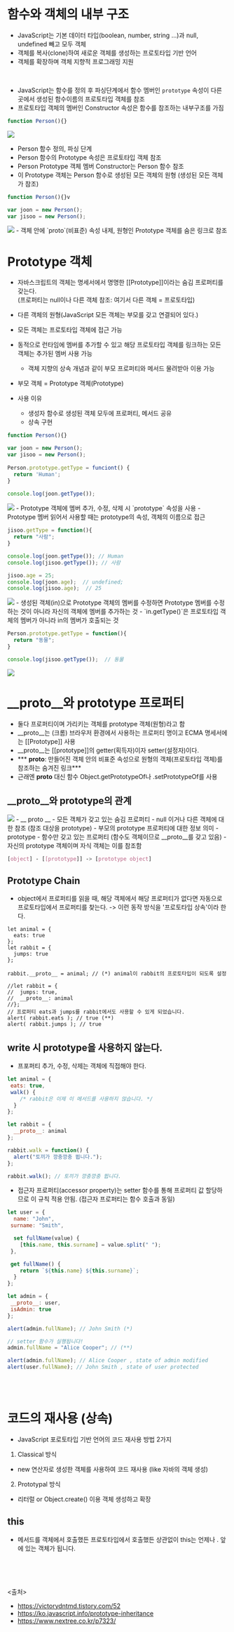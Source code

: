 # 함수와 객체의 내부 구조
- JavaScript는 기본 데이터 타입(boolean, number, string ...)과 null, undefined 빼고 모두 객체
- 객체를 복사(clone)하여 새로운 객체를 생성하는 프로토타입 기반 언어
- 객체를 확장하며 객체 지향적 프로그래밍 지원
<br>

- JavaScript는 함수를 정의 후 파싱단계에서 함수 멤버인 `prototype` 속성이 다른 곳에서 생성된 함수이름의 프로토타입 객체를 참조
- 프로토타입 객체의 멤버인 Constructor 속성은 함수를 참조하는 내부구조를 가짐
```javascript
function Person(){}
```
<img src="https://github.com/in3166/TIL/blob/main/JavaScript/img/prototype1.png" /> 

- Person 함수 정의, 파싱 단계
- Person 함수의 Prototype 속성은 프로토타입 객체 참조
- Person Prototype 객체 멤버 Constructor는 Person 함수 참조
- 이 Prototype 객체는 Person 함수로 생성된 모든 객체의 원형 (생성된 모든 객체가 참조)


```javascript
function Person(){}v

var joon = new Person();
var jisoo = new Person();
```
<img src="https://github.com/in3166/TIL/blob/main/JavaScript/img/prototype2.png" />
- 객체 안에 `proto`(비표준) 속성 내제, 원형인 Prototype 객체를 숨은 링크로 참조

# Prototype 객체
- 자바스크립트의 객체는 명세서에서 명명한 [[Prototype]]이라는 숨김 프로퍼티를 갖는다. <br> (프로퍼티는 null이나 다른 객체 참조: 여기서 다른 객체 = 프로토타입)
- 다른 객체의 원형(JavaScript 모든 객체는 부모를 갖고 연결되어 있다.)
- 모든 객체는 프로토타입 객체에 접근 가능
- 동적으로 런타임에 멤버를 추가할 수 있고 해당 프로토타입 객체를 링크하는 모든 객체는 추가된 멤버 사용 가능
  - 객체 지향의 상속 개념과 같이 부모 프로퍼티와 메서드 물려받아 이용 가능
- 부모 객체 = Prototype 객체(Prototype)

- 사용 이유
  - 생성자 함수로 생성된 객체 모두에 프로퍼티, 메서드 공유
  - 상속 구현

```javascript
function Person(){}

var joon = new Person();
var jisoo = new Person();
  
Person.prototype.getType = funciont() {
  return 'Human';
}
  
console.log(joon.getType());
```
<img src="https://github.com/in3166/TIL/blob/main/JavaScript/img/prototype3.png" />
- Prototype 객체에 멤버 추가, 수정, 삭제 시 `prototype` 속성을 사용
- Prototype 멤버 읽어서 사용할 때는 prototype의 속성, 객체의 이름으로 접근 

<br>

```javascript
jisoo.getType = function(){
  return "사람";
}

console.log(joon.getType()); // Human
console.log(jisoo.getType()); // 사람

jisoo.age = 25;
console.log(joon.age);  // undefined;
console.log(jisoo.age);  // 25
```
<img src="https://github.com/in3166/TIL/blob/main/JavaScript/img/prototype4.png" />
- 생성된 객체(in)으로 Prototype 객체의 멤버를 수정하면 Prototype 멤버를 수정하는 것이 아니라 자신의 객체에 멤버를 추가하는 것
- `in.getType()`은 프로토타입 객체의 멤버가 아니라 in의 멤버가 호출되는 것

<br>

```javascript
Person.prototype.getType = function(){
  return "동물";
}

console.log(jisoo.getType());  // 동물
```
<img src="https://github.com/in3166/TIL/blob/main/JavaScript/img/prototype5.png" />


 # __proto__와 prototype 프로퍼티
 - 둘다 프로퍼티이며 가리키는 객체를 prototype 객체(원형)라고 함
 - __proto__는 (크롬) 브라우저 환경에서 사용하는 프로퍼티 명이고 ECMA 명세서에는 [[Prototype]] 사용
 - __proto__는 [[prototype]]의 getter(획득자)이자 setter(설정자)이다.
 - *** __proto__: 만들어진 객체 안의 비표준 속성으로 원형의 객체(프로토타입 객체)를 참조하는 숨겨진 링크***
 - 근래엔 __proto__ 대신 함수 Object.getPrototypeOf나 .setPrototypeOf를 사용
 
 ## __proto__와 prototype의 관계
 <img src="https://github.com/in3166/TIL/blob/main/JavaScript/img/prototype6.png" />
   - __ proto __
     - 모든 객체가 갖고 있는 숨김 프로퍼티
     - null 이거나 다른 객체에 대한 참조 (참조 대상을 prototype)
     - 부모의 prototype 프로퍼티에 대한 정보 의미
   - prototype
     - 함수만 갖고 있는 프로퍼티 (함수도 객체이므로 __proto__를 갖고 있음)
     - 자신의 prototype 객체이며 자식 객체는 이를 참조함
  
  ``` css
  [object] - [[prototype]] -> [prototype object]
  ```


  ## Prototype Chain
  - object에서 프로퍼티를 읽을 때, 해당 객체에서 해당 프로퍼티가 없다면 자동으로 프로토타입에서 프로퍼티를 찾는다. -> 이런 동작 방식을 '프로토타입 상속'이라 한다.
```javscript
let animal = {
  eats: true
};
let rabbit = {
  jumps: true
};

rabbit.__proto__ = animal; // (*) animal이 rabbit의 프로토타입이 되도록 설정

//let rabbit = {
//  jumps: true,
//  __proto__: animal
//};
// 프로퍼티 eats과 jumps를 rabbit에서도 사용할 수 있게 되었습니다.
alert( rabbit.eats ); // true (**)
alert( rabbit.jumps ); // true
```
  
  ## write 시 prototype을 사용하지 않는다.
  - 프포퍼티 추가, 수정, 삭제는 객체에 직접해야 한다.
  ```javascript
  let animal = {
   eats: true,
   walk() {
      /* rabbit은 이제 이 메서드를 사용하지 않습니다. */
    }
  };

  let rabbit = {
    __proto__: animal
  };

  rabbit.walk = function() {
    alert("토끼가 깡충깡충 뜁니다.");
  };

  rabbit.walk(); // 토끼가 깡충깡충 뜁니다.
  ```

  - 접근자 프로퍼티(accessor property)는 setter 함수를 통해 프로퍼티 값 할당하므로 이 규칙 적용 안됨. (접근자 프로퍼티는 함수 호출과 동일)
  ```javascript
  let user = {
    name: "John",
   surname: "Smith",

    set fullName(value) {
      [this.name, this.surname] = value.split(" ");
   },

   get fullName() {
      return `${this.name} ${this.surname}`;
    }
  };

  let admin = {
   __proto__: user,
   isAdmin: true
  };

  alert(admin.fullName); // John Smith (*)

  // setter 함수가 실행됩니다!
  admin.fullName = "Alice Cooper"; // (**)

  alert(admin.fullName); // Alice Cooper , state of admin modified
  alert(user.fullName); // John Smith , state of user protected
  ```

<br><br>

# 코드의 재사용 (상속)
- JavaScript 포로토타입 기반 언어의 코드 재사용 방법 2가지
1. Classical 방식
- new 연산자로 생성한 객체를 사용하여 코드 재사용 (like 자바의 객체 생성)

2. Prototypal 방식
- 리터럴 or Object.create() 이용 객체 생성하고 확장


## this
 - 메서드를 객체에서 호출했든 프로토타입에서 호출했든 상관없이 this는 언제나 . 앞에 있는 객체가 됩니다.
  
<br><br><br>

<출처>
- https://victorydntmd.tistory.com/52
- https://ko.javascript.info/prototype-inheritance
- https://www.nextree.co.kr/p7323/
